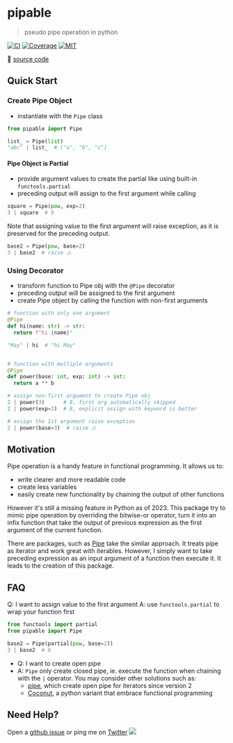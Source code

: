 # pipable

> pseudo pipe operation in python

[![CI][ci-badge]][ci-url] [![Coverage][coverage-badge]][coverage-url] [![MIT][MIT-badge]][MIT-url]

🔗 [source code](https://github.com/hoishing/pipable)

## Quick Start

### Create Pipe Object

- instantiate with the `Pipe` class

```python
from pipable import Pipe

list_ = Pipe(list)
"abc" | list_  # ["a", "b", "c"]
```

#### Pipe Object is Partial

- provide argument values to create the partial like using built-in `functools.partial`
- preceding output will assign to the first argument while calling

```python
square = Pipe(pow, exp=2)
3 | square  # 9
```

Note that assigning value to the first argument will raise exception, as it is preserved for the preceding output.

```python
base2 = Pipe(pow, base=2)
3 | base2  # raise ⚠️
```

### Using Decorator

- transform function to Pipe obj with the `@Pipe` decorator
- preceding output will be assigned to the first argument
- create Pipe object by calling the function with non-first arguments

```python
# function with only one argument
@Pipe
def hi(name: str) -> str:
  return f"hi {name}"

"May" | hi  # "hi May"


# function with multiple arguments
@Pipe
def power(base: int, exp: int) -> int:
  return a ** b

# assign non-first argument to create Pipe obj
2 | power(3)      # 8, first arg automatically skipped
2 | power(exp=3)  # 8, explicit assign with keyword is better

# assign the 1st argument raise exception
2 | power(base=3)  # raise ⚠️
```

## Motivation

Pipe operation is a handy feature in functional programming. It allows us to:

- write clearer and more readable code
- create less variables
- easily create new functionality by chaining the output of other functions

However it's still a missing feature in Python as of 2023. This package try to mimic pipe operation by overriding the bitwise-or operator, turn it into an infix function that take the output of previous expression as the first argument of the current function.

There are packages, such as [Pipe][pipe] take the similar approach. It treats pipe as iterator and work great with iterables. However, I simply want to take preceding expression as an input argument of a function then execute it. It leads to the creation of this package.

## FAQ

Q: I want to assign value to the first argument
A: use `functools.partial` to wrap your function first

```python
from functools import partial
from pipable import Pipe

base2 = Pipe(partial(pow, base=2))
3 | base2  # 8
```

- Q: I want to create open pipe
- A: `Pipe` only create closed pipe, ie. execute the function when chaining with the `|` operator. You may consider other solutions such as:
  - [pipe][pipe], which create open pipe for iterators since version 2
  - [Coconut][coconut], a python variant that embrace functional programming

## Need Help?

Open a [github issue](https://github.com/hoishing/pipable/issues) or ping me on [Twitter](https://twitter.com/hoishing) ![](https://api.iconify.design/logos/twitter.svg?width=20)

[ci-badge]: https://github.com/hoishing/pipable/actions/workflows/ci.yml/badge.svg
[ci-url]: https://github.com/hoishing/pipable/actions/workflows/ci.yml
[coverage-badge]: https://hoishing.github.io/pipable/assets/coverage-badge.svg
[coverage-url]: https://hoishing.github.io/pipable/assets/coverage/
[MIT-badge]: https://img.shields.io/github/license/hoishing/pipable
[MIT-url]: https://opensource.org/licenses/MIT
[pipe]: https://pypi.org/project/pipe
[coconut]: https://github.com/evhub/coconut
